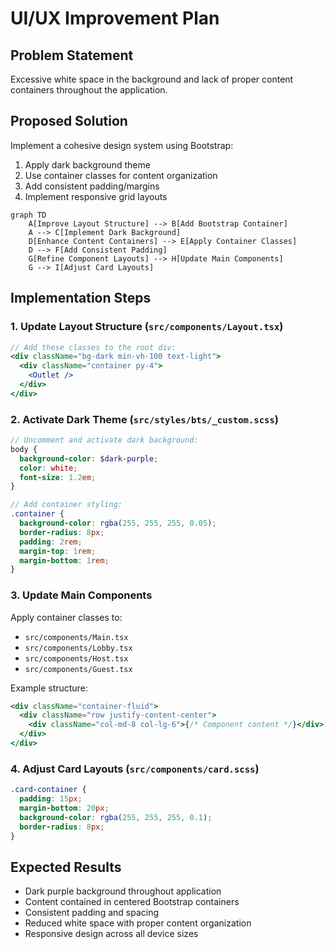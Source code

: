 # UI/UX Improvement Plan

## Problem Statement

Excessive white space in the background and lack of proper content containers throughout the application.

## Proposed Solution

Implement a cohesive design system using Bootstrap:

1. Apply dark background theme
2. Use container classes for content organization
3. Add consistent padding/margins
4. Implement responsive grid layouts

```mermaid
graph TD
    A[Improve Layout Structure] --> B[Add Bootstrap Container]
    A --> C[Implement Dark Background]
    D[Enhance Content Containers] --> E[Apply Container Classes]
    D --> F[Add Consistent Padding]
    G[Refine Component Layouts] --> H[Update Main Components]
    G --> I[Adjust Card Layouts]
```

## Implementation Steps

### 1. Update Layout Structure (`src/components/Layout.tsx`)

```jsx
// Add these classes to the root div:
<div className="bg-dark min-vh-100 text-light">
  <div className="container py-4">
    <Outlet />
  </div>
</div>
```

### 2. Activate Dark Theme (`src/styles/bts/_custom.scss`)

```scss
// Uncomment and activate dark background:
body {
  background-color: $dark-purple;
  color: white;
  font-size: 1.2em;
}

// Add container styling:
.container {
  background-color: rgba(255, 255, 255, 0.05);
  border-radius: 8px;
  padding: 2rem;
  margin-top: 1rem;
  margin-bottom: 1rem;
}
```

### 3. Update Main Components

Apply container classes to:

- `src/components/Main.tsx`
- `src/components/Lobby.tsx`
- `src/components/Host.tsx`
- `src/components/Guest.tsx`

Example structure:

```jsx
<div className="container-fluid">
  <div className="row justify-content-center">
    <div className="col-md-8 col-lg-6">{/* Component content */}</div>
  </div>
</div>
```

### 4. Adjust Card Layouts (`src/components/card.scss`)

```scss
.card-container {
  padding: 15px;
  margin-bottom: 20px;
  background-color: rgba(255, 255, 255, 0.1);
  border-radius: 8px;
}
```

## Expected Results

- Dark purple background throughout application
- Content contained in centered Bootstrap containers
- Consistent padding and spacing
- Reduced white space with proper content organization
- Responsive design across all device sizes
